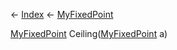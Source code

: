 ← [Index](Api-Index) ← [MyFixedPoint](VRage.MyFixedPoint)

[MyFixedPoint](VRage.MyFixedPoint) Ceiling([MyFixedPoint](VRage.MyFixedPoint) a)

